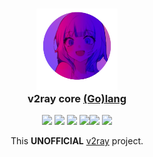 <!-- panvimdoc-ignore-start -->

<h3 align="center">
    <img src="https://github.com/AkariOficial/v2ray_golang/raw/main/assets/logo/waifu.png" width="130" alt="Logo"/><br/>
    <img src="https://github.com/AkariOficial/v2ray_golang/raw/main/assets/logo/waifu.png" height="10" width="0px"/>
    v2ray core <a href="https://github.com/AkariOficial/v2ray_golang">(Go)</a><a href="https://go.dev/">lang</a>
    <img src="https://github.com/AkariOficial/v2ray_golang/raw/main/assets/logo/waifu.png" height="10" width="0px"/>
</h3>

<p align="center">
    <a href="https://github.com/AkariOficial/v2ray_golang/stargazers"><img src="https://img.shields.io/github/stars/AkariOficial/v2ray_golang?colorA=363a4f&colorB=b7bdf8&style=for-the-badge"></a>
    <a href="https://github.com/downloads/AkariOficial/v2ray_golang/total"><img src="https://img.shields.io/github/downloads/AkariOficial/v2ray_golang/total?colorA=363a4f&colorB=b7bdf8&style=for-the-badge"></a>
    <a href="https://github.com/AkariOficial/v2ray_golang/issues"><img src="https://img.shields.io/github/issues/AkariOficial/v2ray_golang?colorA=363a4f&colorB=f5a97f&style=for-the-badge"></a>
    <img src="https://img.shields.io/badge/Go-00ADD8?style=for-the-badge&logo=&logoColor=white"/><img src="https://img.shields.io/badge/1.20-363a4f?style=for-the-badge"/>
    <a href="https://github.com/AkariOficial/v2ray_golang/contributors"><img src="https://img.shields.io/github/contributors/AkariOficial/v2ray_golang?colorA=363a4f&colorB=a6da95&style=for-the-badge"></a>
</p>

<p align="center">
This <strong>UNOFFICIAL</strong> <a href="https://github.com/v2fly/v2ray-core/">v2ray</a> project.
</p>
